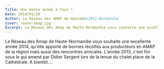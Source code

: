 ```yaml
---
Title: Une bonne année à tous !
Date: 2014/01/20
Author: Le Réseau des AMAP de Haute&#x2011;Normandie
Cover: rouen-amap.jpg
Excerpt: Le Réseau des Amap de Haute-Normandie vous souhaite une excellente année 2014.
---
```


Le Réseau des Amap de Haute-Normandie vous souhaite une excellente année 2014, qu'elle apporte de bonnes récoltes aux producteurs en AMAP de la région mais aussi des  rencontres amicales.
L'année 2013, c'est fini sous le gui amené par Didier Sergent lors de la tenue du chalet place de la Cathédrale.
A bientôt....